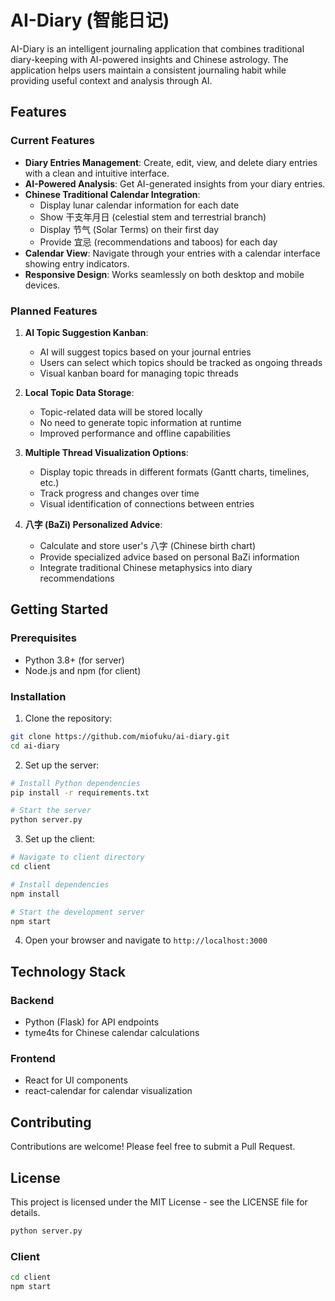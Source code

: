 # AI-Diary (智能日记)

AI-Diary is an intelligent journaling application that combines traditional diary-keeping with AI-powered insights and Chinese astrology. The application helps users maintain a consistent journaling habit while providing useful context and analysis through AI.

## Features

### Current Features

- **Diary Entries Management**: Create, edit, view, and delete diary entries with a clean and intuitive interface.
- **AI-Powered Analysis**: Get AI-generated insights from your diary entries.
- **Chinese Traditional Calendar Integration**: 
  - Display lunar calendar information for each date
  - Show 干支年月日 (celestial stem and terrestrial branch)
  - Display 节气 (Solar Terms) on their first day
  - Provide 宜忌 (recommendations and taboos) for each day
- **Calendar View**: Navigate through your entries with a calendar interface showing entry indicators.
- **Responsive Design**: Works seamlessly on both desktop and mobile devices.

### Planned Features

1. **AI Topic Suggestion Kanban**:
   - AI will suggest topics based on your journal entries
   - Users can select which topics should be tracked as ongoing threads
   - Visual kanban board for managing topic threads

2. **Local Topic Data Storage**:
   - Topic-related data will be stored locally
   - No need to generate topic information at runtime
   - Improved performance and offline capabilities

3. **Multiple Thread Visualization Options**:
   - Display topic threads in different formats (Gantt charts, timelines, etc.)
   - Track progress and changes over time
   - Visual identification of connections between entries

4. **八字 (BaZi) Personalized Advice**:
   - Calculate and store user's 八字 (Chinese birth chart)
   - Provide specialized advice based on personal BaZi information
   - Integrate traditional Chinese metaphysics into diary recommendations

## Getting Started

### Prerequisites

- Python 3.8+ (for server)
- Node.js and npm (for client)

### Installation

1. Clone the repository:
```bash
git clone https://github.com/miofuku/ai-diary.git
cd ai-diary
```

2. Set up the server:
```bash
# Install Python dependencies
pip install -r requirements.txt

# Start the server
python server.py
```

3. Set up the client:
```bash
# Navigate to client directory
cd client

# Install dependencies
npm install

# Start the development server
npm start
```

4. Open your browser and navigate to `http://localhost:3000`

## Technology Stack

### Backend
- Python (Flask) for API endpoints
- tyme4ts for Chinese calendar calculations

### Frontend
- React for UI components
- react-calendar for calendar visualization

## Contributing

Contributions are welcome! Please feel free to submit a Pull Request.

## License

This project is licensed under the MIT License - see the LICENSE file for details.

```bash
python server.py
```

### Client

```bash
cd client
npm start
```
